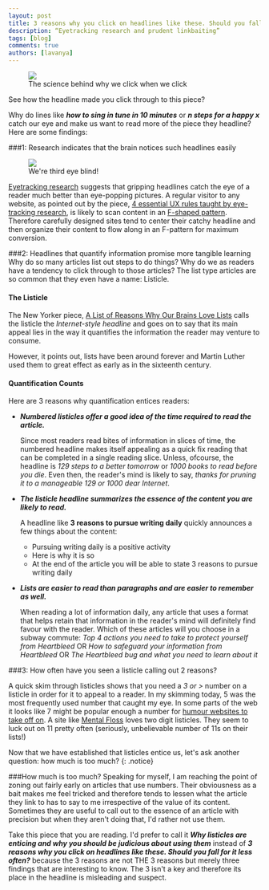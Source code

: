 ```yaml
---
layout: post
title: 3 reasons why you click on headlines like these. Should you fall for it less often?
description: “Eyetracking research and prudent linkbaiting”
tags: [blog]
comments: true
authors: [lavanya]
---
```



<figure>
<img src="//cdn.justshareapp.com/human-mind.jpg"/>
<figcaption>The science behind why we click when we click</figcaption>
</figure>



See how the headline made you click through to this piece?

Why do lines like ***how to sing in tune in 10 minutes*** or ***n steps for a happy x*** catch our eye and make us want to read more of the piece they headline? Here are some findings:

###1: Research indicates that the brain notices such headlines easily

<figure>
<img src="http://netdna.webdesignerdepot.com/uploads/2013/09/featured42@wdd2x.jpg"/>
<figcaption>We're third eye blind!</figcaption>
</figure>


[Eyetracking research](http://www.webdesignerdepot.com/2013/11/4-essential-ux-rules-taught-by-eye-tracking-research/) suggests that gripping headlines catch the eye of a reader much better than eye-popping pictures. A regular visitor to any website, as pointed out by the piece, [4 essential UX rules taught by eye-tracking research](http://www.webdesignerdepot.com/2013/11/4-essential-ux-rules-taught-by-eye-tracking-research/), is likely to scan content in an [F-shaped pattern](http://www.nngroup.com/articles/f-shaped-pattern-reading-web-content/). Therefore carefully designed sites tend to center their catchy headline and then organize their content to flow along in an F-pattern for maximum conversion.

###2: Headlines that quantify information promise more tangible learning
Why do so many articles list out steps to do things? Why do we as readers have a tendency to click through to those articles? The list type articles are so common that they even have a name: Listicle.

#### The Listicle

The New Yorker piece, [A List of Reasons Why Our Brains Love Lists](http://www.newyorker.com/online/blogs/elements/2013/12/a-list-of-reasons-that-our-brains-love-lists.html) calls the listicle the *Internet-style headline* and goes on to say that its main appeal lies in the way it quantifies the information the reader may venture to consume.


However, it points out, lists have been around forever and Martin Luther used them to great effect as early as in the sixteenth century.

#### Quantification Counts

Here are 3 reasons why quantification entices readers:

* ***Numbered listicles offer a good idea of the time required to read the article.***


  Since most readers read bites of information in slices of time, the numbered headline makes itself appealing as a quick fix reading that can be completed in a single reading slice. Unless, ofcourse, the headline is *129 steps to a better tomorrow* or *1000 books to read before you die*. Even then, the reader's mind is likely to say, *thanks for pruning it to a manageable 129 or 1000 dear Internet*.

* ***The listicle headline summarizes the essence of the content you are likely to read.***

  A headline like **3 reasons to pursue writing daily** quickly announces a few things about the content:
  - Pursuing writing daily is a positive activity
  - Here is why it is so
  - At the end of the article you will be able to state 3 reasons to pursue writing daily

* ***Lists are easier to read than paragraphs and are easier to remember as well.***


  When reading a lot of information daily, any article that uses a format that helps retain that information in the reader's mind will definitely find favour with the reader. Which of these articles will you choose in a subway commute: *Top 4 actions you need to take to protect yourself from Heartbleed* OR *How to safeguard your information from Heartbleed* OR *The Heartbleed bug and what you need to learn about it*

###3: How often have you seen a listicle calling out 2 reasons?

A quick skim through listicles shows that you need a *3 or >* number on a listicle in order for it to appeal to a reader. In my skimming today, 5 was the most frequently used number that caught my eye. In some parts of the web it looks like 7 might be popular enough a number for [humour websites to take off on](http://7reasons.org/). A site like [Mental Floss](http://mentalfloss.com/lists) loves two digit listicles. They seem to luck out on 11 pretty often (seriously, unbelievable number of 11s on their lists!)

Now that we have established that listicles entice us, let's ask another question: how much is too much?
{: .notice}

###How much is too much?
Speaking for myself, I am reaching the point of zoning out fairly early on articles that use numbers. Their obviousness as a bait makes me feel tricked and therefore tends to lessen what the article they link to has to say to me irrespective of the value of its content. Sometimes they are useful to call out to the essence of an article with precision but when they aren't doing that, I'd rather not use them.

Take this piece that you are reading. I'd prefer to call it ***Why listicles are enticing and why you should be judicious about using them*** instead of ***3 reasons why you click on headlines like these. Should you fall for it less often?*** because the 3 reasons are not THE 3 reasons but merely three findings that are interesting to know. The 3 isn't a key and therefore its place in the headline is misleading and suspect.
